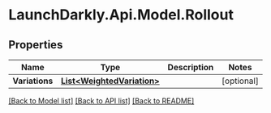 # LaunchDarkly.Api.Model.Rollout
## Properties

Name | Type | Description | Notes
------------ | ------------- | ------------- | -------------
**Variations** | [**List&lt;WeightedVariation&gt;**](WeightedVariation.md) |  | [optional] 

[[Back to Model list]](../README.md#documentation-for-models) [[Back to API list]](../README.md#documentation-for-api-endpoints) [[Back to README]](../README.md)

